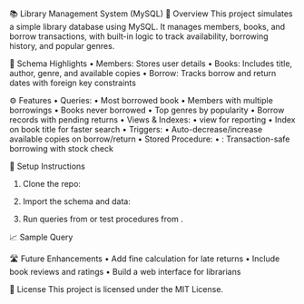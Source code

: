 📚 Library Management System (MySQL)
📌 Overview
This project simulates a simple library database using MySQL. It manages members, books, and borrow transactions, with built-in logic to track availability, borrowing history, and popular genres.

🧱 Schema Highlights
• 	Members: Stores user details
• 	Books: Includes title, author, genre, and available copies
• 	Borrow: Tracks borrow and return dates with foreign key constraints

⚙️ Features
• 	Queries:
• 	Most borrowed book
• 	Members with multiple borrowings
• 	Books never borrowed
• 	Top genres by popularity
• 	Borrow records with pending returns
• 	Views & Indexes:
• 	 view for reporting
• 	Index on book title for faster search
• 	Triggers:
• 	Auto-decrease/increase available copies on borrow/return
• 	Stored Procedure:
• 	: Transaction-safe borrowing with stock check

🚀 Setup Instructions
1. 	Clone the repo:

2. 	Import the schema and data:

3. 	Run queries from  or test procedures from .

📈 Sample Query


🛣️ Future Enhancements
• 	Add fine calculation for late returns
• 	Include book reviews and ratings
• 	Build a web interface for librarians

📄 License
This project is licensed under the MIT License.